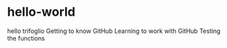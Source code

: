# hello-world
hello trifoglio
Getting to know GitHub
Learning to work with GitHub
Testing the functions
